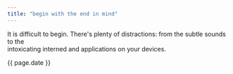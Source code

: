 ```yaml
---
title: "begin with the end in mind"
---
```


It is difficult to begin. There's plenty of distractions: from the subtle sounds to the  
intoxicating interned and applications on your devices.

{{ page.date }}